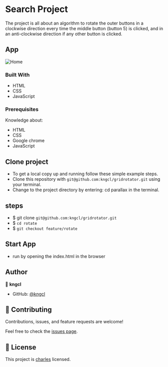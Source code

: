 # Search Project

The project is all about an algorithm to rotate the outer buttons in a clockwise direction every time the middle button (button 5) is clicked, and in an anti-clockwise direction if any other button is clicked.

## App

![Home](assets/images/Screenshot%20from%202022-12-14%2018-21-13.png)

### Built With

- HTML
- CSS
- JavaScript

### Prerequisites

Knowledge about:

- HTML
- CSS
- Google chrome
- JavaScript
  
## Clone project

- To get a local copy up and running follow these simple example steps.
- Clone this repository with `git@github.com:kngcl/gridrotator.git` using your terminal.
- Change to the project directory by entering: cd parallax in the terminal.

## steps

- $ git clone `git@github.com:kngcl/gridrotator.git`
- $ `cd rotate`
- $ `git checkout feature/rotate`

## Start App

- run by opening the index.html in the browser

## Author

👤 **kngcl**

- GitHub: [@kngcl](https://github.com/kngcl/gridrotator)

## 🤝 Contributing

Contributions, issues, and feature requests are welcome!

Feel free to check the [issues page](https://github.com/kngcl/gridrotator/issues).

## 📝 License

This project is [charles](./LICENSE) licensed.
